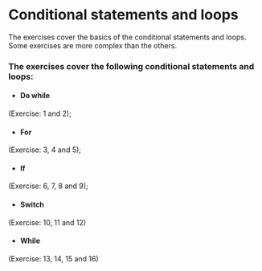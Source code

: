 # Conditional statements and loops

The exercises cover the basics of the conditional statements and loops.\
Some exercises are more complex than the others.

### The exercises cover the following conditional statements and loops:

* #### Do while

(Exercise: 1 and 2);

* #### For

(Exercise: 3, 4 and 5);

* #### If

(Exercise: 6, 7, 8 and 9);

* #### Switch

(Exercise: 10, 11 and 12)

* #### While 

(Exercise: 13, 14, 15 and 16)


